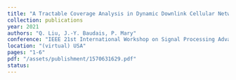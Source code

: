 ```yaml
---
title: "A Tractable Coverage Analysis in Dynamic Downlink Cellular Networks"
collection: publications
year: 2021
authors: "Q. Liu, J.-Y. Baudais, P. Mary"
conference: "IEEE 21st International Workshop on Signal Processing Advances in Wireless Communications (SPAWC)"
location: "(virtual) USA"
pages: "1-6"
pdf: "/assets/publishment/1570631629.pdf"
status:
---
```

